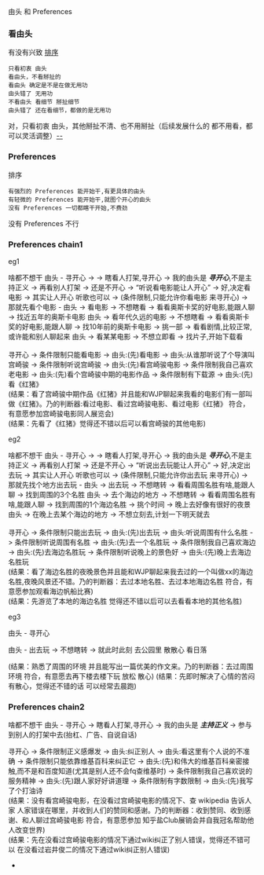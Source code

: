 
由头 和 Preferences

### 看由头

有没有兴致 [排序](https://www.v2ex.com/notes/28139)
```
只看初衷 由头
看由头，不看掰扯的
看由头 确定是不是在做无用功
由头错了 无用功
不看由头 看细节 掰扯细节
由头错了 还在看细节，都做的是无用功 
```

对，只看初衷 由头，其他掰扯不清、也不用掰扯（后续发展什么的 都不用看，都可以灵活调整）[--](https://ruby-china.org/notes/4055)

### Preferences

排序
```
有强烈的 Preferences 能开始干,有更具体的由头
有轻微的 Preferences 能开始干,就图个开心的由头
没有 Preferences 一切都瞎干开始,不费劲
```

没有 Preferences 不行

### Preferences chain1

eg1

啥都不想干
由头 - 寻开心
-> -> 瞎看人打架,寻开心 -> 我的由头是 **_寻开心_**,不是主持正义 -> 再看别人打架 -> 还是不开心 -> “听说看电影能让人开心” -> 好,决定看电影 -> 其实让人开心 听歌也可以 -> (条件限制,只能允许你看电影 来寻开心) -> 那就先看个电影 -
由头 -> 看电影
-> 不想瞎看 -> 看看奥斯卡奖的好电影,能跟人聊 -> 找近五年的奥斯卡电影
由头 -> 看年代久远的电影
-> 不想瞎看 -> 看看奥斯卡奖的好电影,能跟人聊 -> 找10年前的奥斯卡电影 -> 挑一部 -> 看看剧情,比较正常,或许能和别人聊起来
由头 -> 看某某电影
-> 不想立即看 -> 找片子,开始下载看
<br><br>
寻开心 -> 条件限制只能看电影 -> 由头:(先)看电影 -> 由头:从谁那听说了个导演叫宫崎骏 -> 条件限制听说宫崎骏 -> 由头:(先)看宫崎骏电影 -> 条件限制我自己喜欢老电影 -> 由头:(先)看个宫崎骏中期的电影作品 -> 条件限制有下载源 -> 由头:(先)看《红猪》
<br>(结果：看了宫崎骏中期作品《红猪》并且能和WJP聊起来我看的电影们有一部叫做《红猪》。乃的判断器:看过电影、看过宫崎骏电影、看过电影《红猪》 符合，有意愿参加宫崎骏电影同人展览会)
<br>(结果：先看了《红猪》觉得还不错以后可以看宫崎骏的其他电影)

eg2

啥都不想干
由头 - 寻开心
-> -> 瞎看人打架,寻开心 -> 我的由头是 **_寻开心_**,不是主持正义 -> 再看别人打架 -> 还是不开心 -> “听说出去玩能让人开心” -> 好,决定出去玩 -> 其实让人开心 听歌也可以 -> (条件限制,只能允许你出去玩 来寻开心) -> 那就先找个地方出去玩 -
由头 -> 出去玩
-> 不想瞎转 -> 看看周围名胜有啥,能跟人聊 -> 找到周围的3个名胜
由头 -> 去个海边的地方
-> 不想瞎转 -> 看看周围名胜有啥,能跟人聊 -> 找到周围的1个海边名胜 -> 挑个时间 -> 晚上去好像有很好的夜景
由头 -> 在晚上去某个海边的地方
-> 不想立刻去,计划一下明天就去
<br><br>
寻开心 -> 条件限制只能出去玩 -> 由头:(先)出去玩 -> 由头:听说周围有什么名胜 -> 条件限制听说周围有名胜 -> 由头:(先)去一个名胜玩 -> 条件限制我自己喜欢海边 -> 由头:(先)去海边名胜玩 -> 条件限制听说晚上的景色好 -> 由头:(先)晚上去海边名胜玩
<br>(结果：看了海边名胜的夜晚景色并且能和WJP聊起来我去过的一个叫做xx的海边名胜,夜晚风景还不错。乃的判断器：去过本地名胜、去过本地海边名胜 符合，有意愿参加观看海边帆船比赛)
<br>(结果：先游览了本地的海边名胜 觉得还不错以后可以去看看本地的其他名胜)

eg3

由头 - 寻开心

由头 - 出去玩 -> 不想瞎转 -> 就此时此刻 去公园里 散散心 看日落

(结果：熟悉了周围的环境 并且能写出一篇优美的作文来。乃的判断器：去过周围环境 符合，有意愿去再下楼去楼下玩 放松 散心)
(结果：先即时解决了心情的苦闷 有散心，觉得还不错的话 可以经常去晨跑)

### Preferences chain2

啥都不想干
由头 - 寻开心
-> 瞎看人打架,寻开心 -> 我的由头是 **_主持正义_** -> 参与到别人的打架中去(抬杠、广告、自说自话)

寻开心 -> 条件限制正义感爆发 -> 由头:纠正别人 -> 由头:看这里有个人说的不准确 -> 条件限制只能依靠维基百科来纠正它 -> 由头:(先)和伟大的维基百科亲密接触,而不是和百度知道(尤其是别人还不会fq查维基时) -> 条件限制我自己喜欢说的服务精神 -> 由头:(先)跟人家好好讲道理 -> 条件限制有字数限制 -> 由头:(先)我写了个打油诗
<br>(结果：没有看宫崎骏电影，在没看过宫崎骏电影的情况下、查 wikipedia 告诉人家 人家错误在哪里，并收到人们的赞同和感谢。乃的判断器：收到赞同、收到感谢、和人聊过宫崎骏电影 符合，有意愿参加 知乎盐Club展销会并自我冠名帮助他人改变世界)
<br>(结果：先在没看过宫崎骏电影的情况下通过wiki纠正了别人错误，觉得还不错可以 在没看过岩井俊二的情况下通过wiki纠正别人错误)


-





